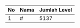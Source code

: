 | No | Nama            | Jumlah Level |
|----|-----------------|--------------|
| 1  | #    |    5137        |
